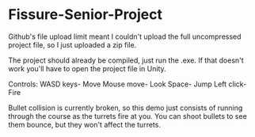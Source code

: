 # Fissure-Senior-Project

Github's file upload limit meant I couldn't upload the full uncompressed project file, so I just uploaded a zip file.

The project should already be compiled, just run the .exe. If that doesn't work you'll have to open the project file in Unity.

Controls:
WASD keys- Move
Mouse move- Look
Space- Jump
Left click- Fire

Bullet collision is currently broken, so this demo just consists of running through the course as the turrets fire at you. You can shoot bullets to see them bounce, but they won't affect the turrets.
